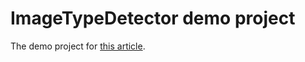 # ImageTypeDetector demo project
The demo project for [this article](https://al-e-shevelev.medium.com/how-to-detect-an-image-format-in-android-application-95a07ee73ed3).
